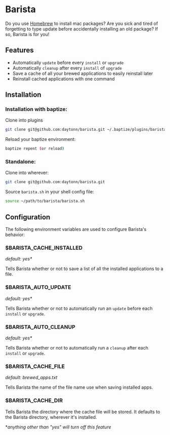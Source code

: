 Barista
=======

Do you use [Homebrew](http://brew.sh) to install mac packages? Are you sick and tired of forgetting to type update before accidentally installing an old package? If so, Barista is for you!

Features
--------

* Automatically `update` before every `install` or `upgrade`
* Automatically `cleanup` after every `install` of `upgrade`
* Save a cache of all your brewed applications to easily reinstall later
* Reinstall cached applications with one command

Installation
------------

### Installation with baptize:

Clone into plugins

```sh
git clone git@github.com:daytonn/barista.git ~/.baptize/plugins/barista
```

Reload your baptize environment:

```sh
baptize repent (or reload)
```

### Standalone:

Clone into wherever:

```sh
git clone git@github.com:daytonn/barista.git
```

Source `barista.sh` in your shell config file:

```sh
source ~/path/to/barista/barista.sh
```

Configuration
-------------

The following environment variables are used to configure Barista's behavior:

### $BARISTA\_CACHE\_INSTALLED
_default: yes*_

Tells Barista whether or not to save a list of all the installed applications to a file.


### $BARISTA\_AUTO\_UPDATE
_default: yes*_

Tells Barista whether or not to automatically run an `update` before each `install` or `upgrade`.

### $BARISTA\_AUTO\_CLEANUP
_default: yes*_

Tells Barista whether or not to automatically run a `cleanup` after each `install` or `upgrade`.

### $BARISTA\_CACHE\_FILE
*default: brewed_apps.txt*

Tells Barista the name of the file name use when saving installed apps.

### $BARISTA\_CACHE\_DIR

Tells Barista the directory where the cache file will be stored. It defaults to the Barista directory, wherever it's installed. 

*_anything other than "yes" will turn off this feature_